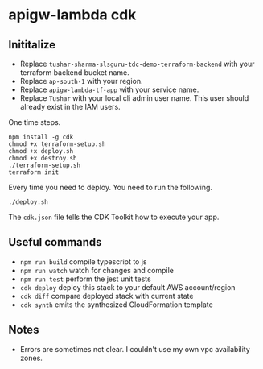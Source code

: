 # apigw-lambda cdk

## Inititalize

- Replace `tushar-sharma-slsguru-tdc-demo-terraform-backend` with your terraform backend bucket name.
- Replace `ap-south-1` with your region.
- Replace `apigw-lambda-tf-app` with your service name.
- Replace `Tushar` with your local cli admin user name. This user should already exist in the IAM users.

One time steps.

```shell
npm install -g cdk
chmod +x terraform-setup.sh
chmod +x deploy.sh
chmod +x destroy.sh
./terraform-setup.sh
terraform init
```

Every time you need to deploy. You need to run the following.

```shell
./deploy.sh
```

The `cdk.json` file tells the CDK Toolkit how to execute your app.

## Useful commands

- `npm run build` compile typescript to js
- `npm run watch` watch for changes and compile
- `npm run test` perform the jest unit tests
- `cdk deploy` deploy this stack to your default AWS account/region
- `cdk diff` compare deployed stack with current state
- `cdk synth` emits the synthesized CloudFormation template

## Notes

- Errors are sometimes not clear. I couldn't use my own vpc availability zones.
